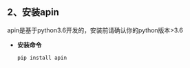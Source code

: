 
## 2、安装apin

apin是基于python3.6开发的，安装前请确认你的python版本>3.6

- **安装命令**

    `
    pip install apin
    `
